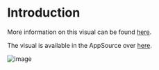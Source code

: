 # Introduction

More information on this visual can be found [here](https://medium.com/p/97a75fca21af).

The visual is available in the AppSource over [here](https://appsource.microsoft.com/en-us/product/power-bi-visuals/communicatieinbedrijf1662282648129.plotly_waterfall_chart). 

![image](https://user-images.githubusercontent.com/1472504/189274367-b9186c4d-7b5f-4af4-af5a-e04260adc4ca.png)
